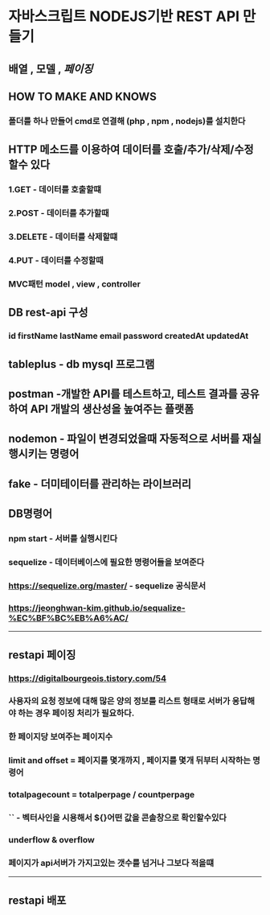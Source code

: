 # 자바스크립트 NODEJS기반 REST API 만들기
## 배열 , 모델 , *페이징*
## HOW TO MAKE AND KNOWS
### 폴더를 하나 만들어 cmd로 연결해 (php , npm , nodejs)를 설치한다


  ## HTTP 메소드를 이용하여 데이터를 호출/추가/삭제/수정할수 있다
  ### 1.GET - 데이터를 호출할떄
  ### 2.POST - 데이터를 추가할때
  ### 3.DELETE - 데이터를 삭제할떄
  ### 4.PUT - 데이터를 수정할때
  
  
  ### MVC패턴 model , view , controller
  
  
  ## DB rest-api 구성
 ### id firstName lastName email password createdAt updatedAt

## tableplus - db mysql 프로그램
## postman -개발한 API를 테스트하고, 테스트 결과를 공유하여 API 개발의 생산성을 높여주는 플랫폼
## nodemon - 파일이 변경되었을때 자동적으로 서버를 재실행시키는 명령어
## fake - 더미테이터를 관리하는 라이브러리


## DB명령어
### npm start - 서버를 실행시킨다
### sequelize - 데이터베이스에 필요한 명령어들을 보여준다
### https://sequelize.org/master/ - sequelize 공식문서
### https://jeonghwan-kim.github.io/sequalize-%EC%BF%BC%EB%A6%AC/

----------------------------------------------------------------------------------------------------
## restapi 페이징
### https://digitalbourgeois.tistory.com/54
### 사용자의 요청 정보에 대해 많은 양의 정보를 리스트 형태로 서버가 응답해야 하는 경우 페이징 처리가 필요하다.


### 한 페이지당 보여주는 페이지수 
### limit and offset = 페이지를 몇개까지 , 페이지를 몇개 뒤부터 시작하는 명령어
### totalpagecount = totalperpage / countperpage
###  `` - 벡터사인을 시용해서 ${}어떤 값을 콘솔창으로 확인할수있다
### underflow & overflow
### 페이지가 api서버가 가지고있는 갯수를 넘거나 그보다 적을떄

---------------------------------------------------------------------------------------------------------
## restapi 배포
